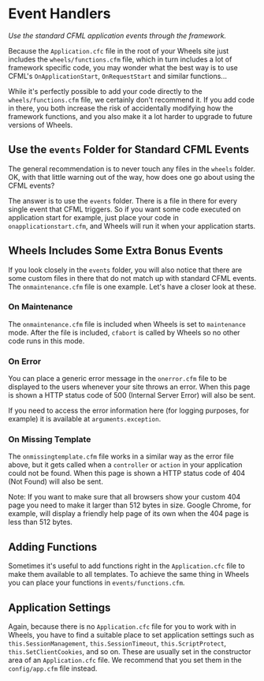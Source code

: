 # Event Handlers

*Use the standard CFML application events through the framework.*

Because the `Application.cfc` file in the root of your Wheels site just includes the 
`wheels/functions.cfm` file, which in turn includes a lot of framework specific code, you may wonder 
what the best way is to use CFML's `OnApplicationStart`, `OnRequestStart` and similar functions...

While it's perfectly possible to add your code directly to the `wheels/functions.cfm` file, we certainly 
don't recommend it. If you add code in there, you both increase the risk of accidentally modifying how 
the framework functions, and you also make it a lot harder to upgrade to future versions of Wheels.

## Use the `events` Folder for Standard CFML Events

The general recommendation is to never touch any files in the `wheels` folder. OK, with that little 
warning out of the way, how does one go about using the CFML events?

The answer is to use the `events` folder. There is a file in there for every single event that CFML 
triggers. So if you want some code executed on application start for example, just place your code in 
`onapplicationstart.cfm`, and Wheels will run it when your application starts.

## Wheels Includes Some Extra Bonus Events

If you look closely in the `events` folder, you will also notice that there are some custom files in 
there that do not match up with standard CFML events. The `onmaintenance.cfm` file is one example. Let's 
have a closer look at these.

### On Maintenance

The `onmaintenance.cfm` file is included when Wheels is set to `maintenance` mode. After the file is 
included, `cfabort` is called by Wheels so no other code runs in this mode.

### On Error

You can place a generic error message in the `onerror.cfm` file to be displayed to the users whenever 
your site throws an error. When this page is shown a HTTP status code of 500 (Internal Server Error) 
will also be sent.

If you need to access the error information here (for logging purposes, for example) it is available at 
`arguments.exception`.

### On Missing Template

The `onmissingtemplate.cfm` file works in a similar way as the error file above, but it gets called when 
a `controller` or `action` in your application could not be found. When this page is shown a HTTP status 
code of 404 (Not Found) will also be sent.

Note: If you want to make sure that all browsers show your custom 404 page you need to make it larger 
than 512 bytes in size. Google Chrome, for example, will display a friendly help page of its own when 
the 404 page is less than 512 bytes.

## Adding Functions

Sometimes it's useful to add functions right in the `Application.cfc` file to make them available to all 
templates. To achieve the same thing in Wheels you can place your functions in `events/functions.cfm`.

## Application Settings

Again, because there is no `Application.cfc` file for you to work with in Wheels, you have to find a 
suitable place to set application settings such as `this.SessionManagement`, `this.SessionTimeout`, 
`this.ScriptProtect`, `this.SetClientCookies`, and so on. These are usually set in the constructor area 
of an `Application.cfc` file. We recommend that you set them in the `config/app.cfm` file instead.